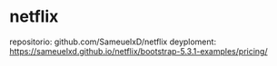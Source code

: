 # netflix
repositorio: github.com/SameuelxD/netflix
deyploment: https://sameuelxd.github.io/netflix/bootstrap-5.3.1-examples/pricing/
